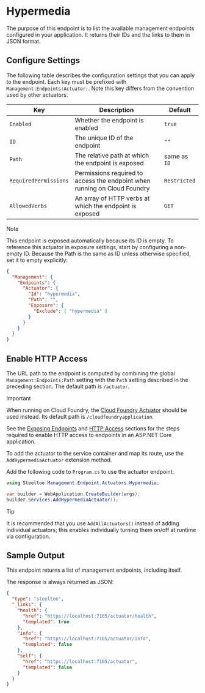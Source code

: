 # Hypermedia

The purpose of this endpoint is to list the available management endpoints configured in your application.
It returns their IDs and the links to them in JSON format.

## Configure Settings

The following table describes the configuration settings that you can apply to the endpoint.
Each key must be prefixed with `Management:Endpoints:Actuator:`. Note this key differs from the convention used by other actuators.

| Key | Description | Default |
| --- | --- | --- |
| `Enabled` | Whether the endpoint is enabled | `true` |
| `ID` | The unique ID of the endpoint | `""` |
| `Path` | The relative path at which the endpoint is exposed | same as `ID` |
| `RequiredPermissions` | Permissions required to access the endpoint when running on Cloud Foundry | `Restricted` |
| `AllowedVerbs` | An array of HTTP verbs at which the endpoint is exposed | `GET` |

> [!NOTE]
> This endpoint is exposed automatically because its ID is empty. To reference this actuator in exposure settings,
> start by configuring a non-empty ID. Because the Path is the same as ID unless otherwise specified, set it to empty explicitly:
> ```json
> {
>   "Management": {
>     "Endpoints": {
>       "Actuator": {
>         "Id": "hypermedia",
>         "Path": "",
>         "Exposure": {
>           "Exclude": [ "hypermedia" ]
>         }
>       }
>     }
>   }
> }
> ```

## Enable HTTP Access

The URL path to the endpoint is computed by combining the global `Management:Endpoints:Path` setting with the `Path` setting described in the preceding section.
The default path is `/actuator`.

> [!IMPORTANT]
> When running on Cloud Foundry, the [Cloud Foundry Actuator](./cloud-foundry.md) should be used instead.
> Its default path is `/cloudfoundryapplication`.

See the [Exposing Endpoints](./using-endpoints.md#exposing-endpoints) and [HTTP Access](./using-endpoints.md#http-access) sections for the steps required to enable HTTP access to endpoints in an ASP.NET Core application.

To add the actuator to the service container and map its route, use the `AddHypermediaActuator` extension method.

Add the following code to `Program.cs` to use the actuator endpoint:

```csharp
using Steeltoe.Management.Endpoint.Actuators.Hypermedia;

var builder = WebApplication.CreateBuilder(args);
builder.Services.AddHypermediaActuator();
```

> [!TIP]
> It is recommended that you use `AddAllActuators()` instead of adding individual actuators;
> this enables individually turning them on/off at runtime via configuration.

## Sample Output

This endpoint returns a list of management endpoints, including itself.

The response is always returned as JSON:

```json
{
  "type": "steeltoe",
  "_links": {
    "health": {
      "href": "https://localhost:7105/actuator/health",
      "templated": true
    },
    "info": {
      "href": "https://localhost:7105/actuator/info",
      "templated": false
    },
    "self": {
      "href": "https://localhost:7105/actuator",
      "templated": false
    }
  }
}
```
